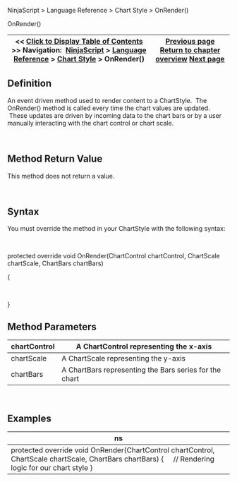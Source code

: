 ﻿


NinjaScript \> Language Reference \> Chart Style \> OnRender()






















OnRender()







| \<\< [Click to Display Table of Contents](chartstyle_onrender.md) \>\> **Navigation:**     [NinjaScript](ninjascript-1.md) \> [Language Reference](language_reference_wip-1.md) \> [Chart Style](chart_style-1.md) \> OnRender() | [Previous page](istransparent-1.md) [Return to chapter overview](chart_style-1.md) [Next page](setpropertyname-1.md) |
| --- | --- |











## Definition


An event driven method used to render content to a ChartStyle.  The OnRender() method is called every time the chart values are updated.  These updates are driven by incoming data to the chart bars or by a user manually interacting with the chart control or chart scale.


 


## Method Return Value


This method does not return a value.


 


## Syntax
You must override the method in your ChartStyle with the following syntax:


 


protected override void OnRender(ChartControl chartControl, ChartScale chartScale, ChartBars chartBars)  

{  

   

}


## 


## Method Parameters




| chartControl | A ChartControl representing the x\-axis |
| --- | --- |
| chartScale | A ChartScale representing the y\-axis |
| chartBars | A ChartBars representing the Bars series for the chart |



 


## 


## Examples




| ns |
| --- |
| protected override void OnRender(ChartControl chartControl, ChartScale chartScale, ChartBars chartBars) {      // Rendering logic for our chart style } |









